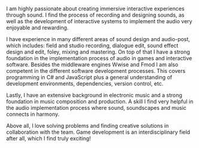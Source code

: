 I am highly passionate about creating immersive interactive experiences through sound.
I find the process of recording and designing sounds, as well as the development of interactive systems to implement the audio very enjoyable and rewarding.

I have experience in many different areas of sound design and audio-post, which includes: field and studio recording, dialogue edit, sound effect design and edit, foley, mixing and mastering. On top of that I have a strong foundation in the implementation process of audio in games and interactive software. Besides the middleware engines Wwise and Fmod I am also competent in the different software development processes. This covers programming in C# and JavaScript plus a general understanding of development environments, dependencies, version control, etc.

Lastly, I have an extensive background in electronic music and a strong foundation in music composition and production. A skill I find very helpful in the audio implementation process where sound, soundscapes and music connects in harmony.

Above all, I love solving problems and finding creative solutions in collaboration with the team. Game development is an interdisciplinary field after all, which I find truly exciting!